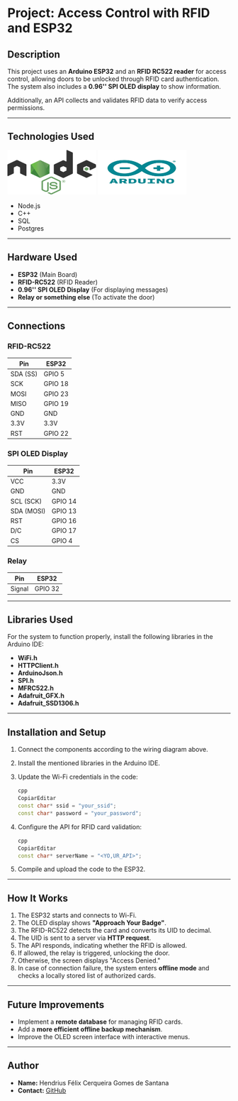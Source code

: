 # Project: Access Control with RFID and ESP32

## Description

This project uses an **Arduino ESP32** and an **RFID RC522 reader** for access control, allowing doors to be unlocked through RFID card authentication. The system also includes a **0.96'' SPI OLED display** to show information.

Additionally, an API collects and validates RFID data to verify access permissions.

---

## Technologies Used

<img src="https://github.com/oondels/rfid_lock/blob/main/images/Node.js_logo.svg.png?raw=true" width="200" height="100">
<img src="https://github.com/oondels/rfid_lock/blob/main/images/arduino.png?raw=true" width="200" height="100">

- Node.js
- C++
- SQL
- Postgres

---

## Hardware Used

- **ESP32** (Main Board)
- **RFID-RC522** (RFID Reader)
- **0.96'' SPI OLED Display** (For displaying messages)
- **Relay or something else** (To activate the door)

---

## Connections

### **RFID-RC522**

| Pin      | ESP32   |
| -------- | ------- |
| SDA (SS) | GPIO 5  |
| SCK      | GPIO 18 |
| MOSI     | GPIO 23 |
| MISO     | GPIO 19 |
| GND      | GND     |
| 3.3V     | 3.3V    |
| RST      | GPIO 22 |

### **SPI OLED Display**

| Pin        | ESP32   |
| ---------- | ------- |
| VCC        | 3.3V    |
| GND        | GND     |
| SCL (SCK)  | GPIO 14 |
| SDA (MOSI) | GPIO 13 |
| RST        | GPIO 16 |
| D/C        | GPIO 17 |
| CS         | GPIO 4  |

### **Relay**

| Pin    | ESP32   |
| ------ | ------- |
| Signal | GPIO 32 |

---

## Libraries Used

For the system to function properly, install the following libraries in the Arduino IDE:

- **WiFi.h**
- **HTTPClient.h**
- **ArduinoJson.h**
- **SPI.h**
- **MFRC522.h**
- **Adafruit_GFX.h**
- **Adafruit_SSD1306.h**

---

## Installation and Setup

1. Connect the components according to the wiring diagram above.
2. Install the mentioned libraries in the Arduino IDE.
3. Update the Wi-Fi credentials in the code:

   ```cpp
   cpp
   CopiarEditar
   const char* ssid = "your_ssid";
   const char* password = "your_password";

   ```

4. Configure the API for RFID card validation:

   ```cpp
   cpp
   CopiarEditar
   const char* serverName = "<YO,UR_API>";

   ```

5. Compile and upload the code to the ESP32.

---

## How It Works

1. The ESP32 starts and connects to Wi-Fi.
2. The OLED display shows **"Approach Your Badge"**.
3. The RFID-RC522 detects the card and converts its UID to decimal.
4. The UID is sent to a server via **HTTP request**.
5. The API responds, indicating whether the RFID is allowed.
6. If allowed, the relay is triggered, unlocking the door.
7. Otherwise, the screen displays "Access Denied."
8. In case of connection failure, the system enters **offline mode** and checks a locally stored list of authorized cards.

---

## Future Improvements

- Implement a **remote database** for managing RFID cards.
- Add a **more efficient offline backup mechanism**.
- Improve the OLED screen interface with interactive menus.

---

## Author

- **Name:** Hendrius Félix Cerqueira Gomes de Santana
- **Contact:** [GitHub](https://github.com/oondels)
